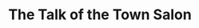---
title: "The Talk of the Town Salon"
url: /minneapolis/the-talk-of-the-town-salon/
shop: Friseur
---